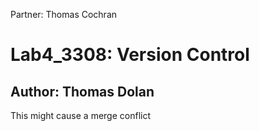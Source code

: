 Partner: Thomas Cochran

# Lab4_3308: Version Control
## Author: Thomas Dolan


This might cause a merge conflict
